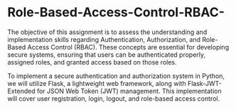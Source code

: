 # Role-Based-Access-Control-RBAC-
The objective of this assignment is to assess the understanding and implementation skills regarding Authentication, Authorization, and Role-Based Access Control (RBAC). These concepts are essential for developing secure systems, ensuring that users can be authenticated properly, assigned roles, and granted access based on those roles.

To implement a secure authentication and authorization system in Python, we will utilize Flask, a lightweight web framework, along with Flask-JWT-Extended for JSON Web Token (JWT) management. This implementation will cover user registration, login, logout, and role-based access control.
